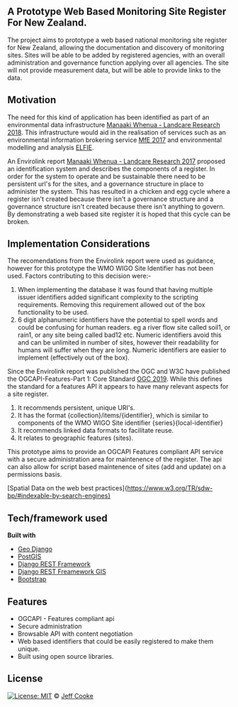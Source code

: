 ## A Prototype Web Based Monitoring Site Register For New Zealand.
The project aims to prototype a web based national monitoring site register for New Zealand, allowing the documentation and discovery of monitoring sites.  Sites will be able to be added by registered agencies, with an overall administration and governance function applying over all agencies.  The site will not provide measurement data, but will be able to provide links to the data.

## Motivation
The need for this kind of application has been identified as part of an environmental data infrastructure [Manaaki Whenua - Landcare Research 2018](https://www.landcareresearch.co.nz/__data/assets/pdf_file/0004/180796/Ritchie_2018_IDA_POC.pdf).  This infrastructure would aid in the realisation of services such as an environmental information brokering service [MfE 2017](https://www.mfe.govt.nz/sites/default/files/media/eidi_technical_report_2017.pdf) and environmental modelling and analysis [ELFIE](https://opengeospatial.github.io/ELFIE/).

An Envirolink report [Manaaki Whenua - Landcare Research 2017](http://www.envirolink.govt.nz/assets/Envirolink/1729-HZLC137-National-environmental-monitoring-site-identification2.pdf) proposed an identification system and describes the components of a register.  In order for the system to operate and be sustainable there need to be persistent url's for the sites, and a governance structure in place to administer the system.  This has resulted in a chicken and egg cycle where a register isn't created because there isn't a governance structure and a governance structure isn't created because there isn't anything to govern.  By demonstrating a web based site register it is hoped that this cycle can be broken.

## Implementation Considerations
The recomendations from the Envirolink report were used as guidance, however for this prototype the WMO WIGO Site Identifier has not been used.  Factors contributing to this decision were:-
1.  When implementing the database it was found that having multiple issuer identifiers added significant complexity to the scripting requirements.  Removing this requirement allowed out of the box functionality to be used.
2. 6 digit alphanumeric identifiers have the potential to spell words and could be confusing for human readers. eg a river flow site called soil1, or rain1, or any site being called bad12 etc.  Numeric identifiers avoid this and can be unlimited in number of sites, however their readability for humans will suffer when they are long.  Numeric identifiers are easier to implement (effectively out of the box).

Since the Envirolink report was published the OGC and W3C have published the OGCAPI-Features-Part 1: Core Standard [OGC 2019](https://github.com/opengeospatial/ogcapi-features).  While this defines the standard for a features API it appears to have many relevant aspects for a site register.
1. It recommends persistent, unique URI's.
2. It has the format {collection}/items/{identifier}, which is similar to components of the WMO WIGO Site identifier {series}{local-identifier}
3. It recommends linked data formats to facilitate reuse.
4. It relates to geographic features (sites).

This prototype aims to provide an OGCAPI Features compliant API service with a secure administration area for maintenence of the register.  The api can also allow for script based maintenence of sites (add and update) on a permissions basis.

[Spatial Data on the web best practices]{https://www.w3.org/TR/sdw-bp/#indexable-by-search-engines}

## Tech/framework used
<b>Built with</b>
- [Geo Django](https://docs.djangoproject.com/en/2.2/ref/contrib/gis/)
- [PostGIS](https://postgis.net/)
- [Django REST Framework](https://www.django-rest-framework.org/)
- [Django REST Freamework GIS](https://github.com/djangonauts/django-rest-framework-gis)
- [Bootstrap](https://getbootstrap.com/)

## Features  
- OGCAPI - Features compliant api
- Secure administration
- Browsable API with content negotiation
- Web based identifiers that could be easily registered to make them unique.
- Built using open source libraries.

## License
[![License: MIT](https://img.shields.io/badge/License-MIT-yellow.svg)](https://opensource.org/licenses/MIT) © [Jeff Cooke]()
